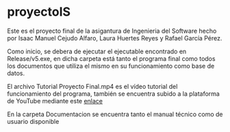 # proyectoIS

Este es el proyecto final de la asigantura de Ingenieria del Software hecho por Isaac Manuel Cejudo Alfaro, Laura Huertes Reyes y Rafael García Pérez.

Como inicio, se debera de ejecutar el ejecutable encontrado en Release/v5.exe, en dicha carpeta está tanto el programa final como todos los documentos que utiliza el mismo en su funcionamiento como base de datos.

El archivo Tutorial Proyecto Final.mp4 es el vídeo tutorial del funcionamiento del programa, también se encuentra subido a la plataforma de YouTube mediante este [enlace](https://www.youtube.com/watch?v=4O9ontIwOoE)

En la carpeta Documentacion se encuentra tanto el manual técnico como de usuario disponible 
